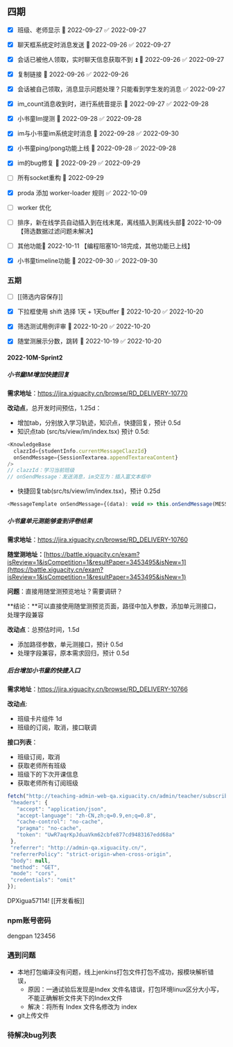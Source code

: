 ## 四期

- [x] 班级、老师显示 📅 2022-09-27 ✅ 2022-09-27
- [x] 聊天框系统定时消息发送 📅 2022-09-26 ✅ 2022-09-27
- [x] 会话已被他人领取，实时聊天信息获取不到 ⏫ 📅 2022-09-26 ✅ 2022-09-27
- [x] 复制链接 📅 2022-09-26 ✅ 2022-09-26
- [x] 会话被自己领取，消息显示问题处理？只能看到学生发的消息 ✅ 2022-09-27
- [x] im_count消息收到时，进行系统音提示 📅 2022-09-27 ✅ 2022-09-28
- [x] 小书童Im提测 📅 2022-09-28 ✅ 2022-09-28
- [x] im与小书童im系统定时消息 📅 2022-09-28 ✅ 2022-09-30
- [x] 小书童ping/pong功能上线 📅 2022-09-28 ✅ 2022-09-28
- [x] im的bug修复 📅 2022-09-29 ✅ 2022-09-29
- [ ] 所有socket重构 🛫 2022-09-29
- [x] proda 添加 worker-loader 规则 ✅ 2022-10-09
- [ ] worker 优化 
- [ ] 排序，新在线学员自动插入到在线末尾，离线插入到离线头部📅 2022-10-09 【筛选数据过滤问题未解决】
- [ ] 其他功能📅 2022-10-11 【编程阻塞10-18完成，其他功能已上线】

- [x] 小书童timeline功能 📅 2022-09-30 ✅ 2022-09-30

### 五期

- [ ] [[筛选内容保存]]
- [x] 下拉框使用 shift 选择 1天 + 1天buffer 📅 2022-10-20 ✅ 2022-10-20
- [x] 筛选测试用例评审 📅 2022-10-20 ✅ 2022-10-20
- [x] 随堂测展示分数，跳转 📅 2022-10-19 ✅ 2022-10-20


#### 2022-10M-Sprint2

##### 小书童IM增加快捷回复

**需求地址**：https://jira.xiguacity.cn/browse/RD_DELIVERY-10770

**改动点**，总开发时间预估，1.25d：
- 增加tab，分别放入学习轨迹，知识点，快捷回复，预计 0.5d
- 知识点tab (src/ts/view/im/index.tsx) 预计 0.5d:
```javaScript
<KnowledgeBase  
  clazzId={studentInfo.currentMessageClazzId}  
  onSendMessage={SessionTextarea.appendTextareaContent}  
/>
// clazzId：学习当前班级
// onSendMessage：发送消息，im交互为：插入富文本框中
```

- 快捷回复tab(src/ts/view/im/index.tsx)，预计 0.25d
```javaScript
<MessageTemplate onSendMessage={(data): void => this.onSendMessage(MESSAGE_TYPE.ordinary, data)} />
```

##### 小书童单元测能够查到评卷结果

**需求地址**：https://jira.xiguacity.cn/browse/RD_DELIVERY-10760

**随堂测地址：**[https://battle.xiguacity.cn/exam?isReview=1&isCompetition=1&resultPaper=3453495&isNew=1](https://battle.xiguacity.cn/exam?isReview=1&isCompetition=1&resultPaper=3453495&isNew=1)

**问题**：直接用随堂测预览地址？需要调研？

**结论：**可以直接使用随堂测预览页面，路径中加入参数，添加单元测接口，处理字段兼容

**改动点**：总预估时间，1.5d
- 添加路径参数，单元测接口，预计 0.5d
- 处理字段兼容，原本需求回归，预计 0.5d

##### 后台增加小书童的快捷入口

**需求地址**：https://jira.xiguacity.cn/browse/RD_DELIVERY-10766

**改动点**:
- 班级卡片组件 1d
- 班级的订阅，取消，接口联调

**接口列表**：
- 班级订阅，取消
- 获取老师所有班级
- 班级下的下次开课信息
- 获取老师所有订阅班级
 ```javaScript
 fetch("http://teaching-admin-web-qa.xiguacity.cn/admin/teacher/subscribed_homework_clazzes/info", {
  "headers": {
    "accept": "application/json",
    "accept-language": "zh-CN,zh;q=0.9,en;q=0.8",
    "cache-control": "no-cache",
    "pragma": "no-cache",
    "token": "UwR7aqrKpJduaVkm62cbfe877cd9483167edd68a"
  },
  "referrer": "http://admin-qa.xiguacity.cn/",
  "referrerPolicy": "strict-origin-when-cross-origin",
  "body": null,
  "method": "GET",
  "mode": "cors",
  "credentials": "omit"
});
```

DPXigua57114!
[[开发看板]]

### npm账号密码
dengpan
123456





### 遇到问题
- 本地打包编译没有问题，线上jenkins打包文件打包不成功，报模块解析错误，
	- 原因：一通试验后发现是Index 文件名错误，打包环境linux区分大小写，不能正确解析文件夹下的Index文件
	- 解决：将所有 Index 文件名修改为 index 
- git上传文件

### 待解决bug列表


